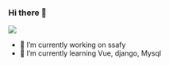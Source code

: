 ### Hi there 👋

<a href="버튼을 눌렀을 때 이동할 링크" target="_blank"><img src="https://img.shields.io/badge/뱃지레이블-배경색?style=뱃지모양&logo=로고&logoColor=000000"/></a>
- 🔭 I’m currently working on ssafy
- 🌱 I’m currently learning Vue, django, Mysql

